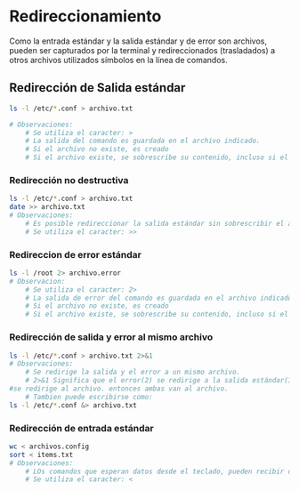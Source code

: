 # Redireccionamiento

Como la entrada estándar y la salida estándar y de error son archivos, pueden ser capturados por la terminal y redireccionados (trasladados) a otros archivos utilizados símbolos en la línea de comandos.

## Redirección de Salida estándar

```bash
ls -l /etc/*.conf > archivo.txt

# Observaciones:
	# Se utiliza el caracter: >
	# La salida del comando es guardada en el archivo indicado.
	# Si el archivo no existe, es creado
	# Si el archivo existe, se sobrescribe su contenido, incluso si el comando tecleado no es correcto.
```

### Redirección no destructiva

```bash
ls -l /etc/*.conf > archivo.txt
date >> archivo.txt
# Observaciones:
	# Es posible redireccionar la salida estándar sin sobrescribir el archivo de salida (se añaden los datos al final del archivos)
	# Se utiliza el caracter: >>
```

### Redireccion de error estándar

```bash
ls -l /root 2> archivo.error
# Observacion:
	# Se utiliza el caracter: 2>
	# La salida de error del comando es guardada en el archivo indicado
	# Si el archivo no existe, es creado
	# Si el archivo existe, se sobrescribe su contenido, incluso si el comando tecleado no es correcto
```

### Redirección de salida y error al mismo archivo

```bash
ls -l /etc/*.conf > archivo.txt 2>&1
# Observaciones:
	# Se redirige la salida y el error a un mismo archivo.
	# 2>&1 Significa que el error(2) se redirige a la salida estándar(1), y como la salida estándar
#se redirige al archivo. entonces ambas van al archivo.
	# Tambien puede escribirse como:
ls -l /etc/*.conf &> archivo.txt
```

### Redirección de entrada estándar

```bash
wc < archivos.config
sort < items.txt
# Observaciones:
	# LOs comandos que esperan datos desde el teclado, pueden recibir datos desde un archivo
	# Se utiliza el caracter: <
```
